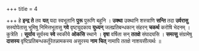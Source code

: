 +++
title = 4

+++
हे **इन्द्र** **ते** तव **यत्** यदा स्वभूतानि **पुरू** पुरूणि बहूनि । **उक्था** उक्थानि शस्त्राणि **सन्ति** तदा **उर्वरासु** सस्योपेतासु भूमिषु निमित्तभूतासु **गवे** वृष्ट्युदकाय **युध्यन्** जलप्रतिबन्धकान् संहरन् **चकर्थ** करोषि भेदनम् । कुत्रेति । **सूर्याय** सूर्यस्य **स्वे** स्वकीये **ओकसि** स्थाने । **वृषा** वर्षिता सन् **ततक्षे** संपादयसि । **समत्सु** संग्रामेषु **दासस्य** वृष्टिप्रतिबन्धकर्तुरेतन्नामकस्य असुरस्य **नाम** **चित्** नामापि ततक्षे नाशयसीत्यर्थः ॥